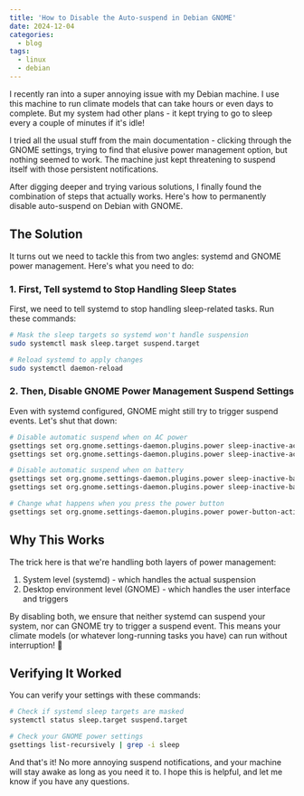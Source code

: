 ```yaml
---
title: 'How to Disable the Auto-suspend in Debian GNOME'
date: 2024-12-04
categories:
  - blog
tags:
  - linux
  - debian
---
```

I recently ran into a super annoying issue with my Debian machine. I use this machine to run climate models that can take hours or even days to complete. But my system had other plans - it kept trying to go to sleep every a couple of minutes if it's idle!

I tried all the usual stuff from the main documentation - clicking through the GNOME settings, trying to find that elusive power management option, but nothing seemed to work. The machine just kept threatening to suspend itself with those persistent notifications.

After digging deeper and trying various solutions, I finally found the combination of steps that actually works. Here's how to permanently disable auto-suspend on Debian with GNOME.

## The Solution

It turns out we need to tackle this from two angles: systemd and GNOME power management. Here's what you need to do:

### 1. First, Tell systemd to Stop Handling Sleep States

First, we need to tell systemd to stop handling sleep-related tasks. Run these commands:

```bash
# Mask the sleep targets so systemd won't handle suspension
sudo systemctl mask sleep.target suspend.target

# Reload systemd to apply changes
sudo systemctl daemon-reload
```

### 2. Then, Disable GNOME Power Management Suspend Settings

Even with systemd configured, GNOME might still try to trigger suspend events. Let's shut that down:

```bash
# Disable automatic suspend when on AC power
gsettings set org.gnome.settings-daemon.plugins.power sleep-inactive-ac-type 'nothing'
gsettings set org.gnome.settings-daemon.plugins.power sleep-inactive-ac-timeout 0

# Disable automatic suspend when on battery
gsettings set org.gnome.settings-daemon.plugins.power sleep-inactive-battery-type 'nothing'
gsettings set org.gnome.settings-daemon.plugins.power sleep-inactive-battery-timeout 0

# Change what happens when you press the power button
gsettings set org.gnome.settings-daemon.plugins.power power-button-action 'nothing'
```

## Why This Works

The trick here is that we're handling both layers of power management:
1. System level (systemd) - which handles the actual suspension
2. Desktop environment level (GNOME) - which handles the user interface and triggers

By disabling both, we ensure that neither systemd can suspend your system, nor can GNOME try to trigger a suspend event. This means your climate models (or whatever long-running tasks you have) can run without interruption! 🎉

## Verifying It Worked

You can verify your settings with these commands:

```bash
# Check if systemd sleep targets are masked
systemctl status sleep.target suspend.target

# Check your GNOME power settings
gsettings list-recursively | grep -i sleep
```

And that's it! No more annoying suspend notifications, and your machine will stay awake as long as you need it to. I hope this is helpful, and let me know if you have any questions.